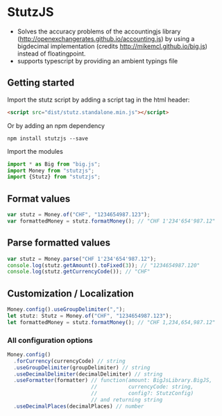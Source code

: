 # StutzJS
* Solves the accuracy problems of the accountingjs library (http://openexchangerates.github.io/accounting.js) by using a bigdecimal implementation (credits http://mikemcl.github.io/big.js) instead of floatingpoint.
* supports typescript by providing an ambient typings file

## Getting started
Import the stutz script by adding a script tag in the html header:
```html
<script src="dist/stutz.standalone.min.js"></script>
```       
Or by adding an npm dependency
```
npm install stutzjs --save
```
Import the modules
```js
import * as Big from "big.js";
import Money from "stutzjs";
import {Stutz} from "stutzjs";
```

## Format values
```js                               
var stutz = Money.of("CHF", "1234654987.123");
var formattedMoney = stutz.formatMoney(); // "CHF 1'234'654'987.12"
```

## Parse formatted values
```js
var stutz = Money.parse("CHF 1'234'654'987.12");
console.log(stutz.getAmount().toFixed(3)); // "1234654987.120" 
console.log(stutz.getCurrencyCode()); // "CHF" 
```

## Customization / Localization
```js
Money.config().useGroupDelimiter(",");
let stutz: Stutz = Money.of("CHF", "1234654987.123");
let formattedMoney = stutz.formatMoney(); // "CHF 1,234,654,987.12"
```

### All configuration options   
```js
Money.config()
  .forCurrency(currencyCode) // string
  .useGroupDelimiter(groupDelimiter) // string
  .useDecimalDelimiter(decimalDelimiter) // string
  .useFormatter(formatter) // function(amount: BigJsLibrary.BigJS, 
                           //          currencyCode: string, 
                           //          config?: StutzConfig) 
                           // and returning string
  .useDecimalPlaces(decimalPlaces) // number      
```